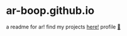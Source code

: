 # ar-boop.github.io
a readme for ar!
find my projects [here!](https://ar-boop.github.io/)
profile [💼](https://ar-boop.github.io/profile)
